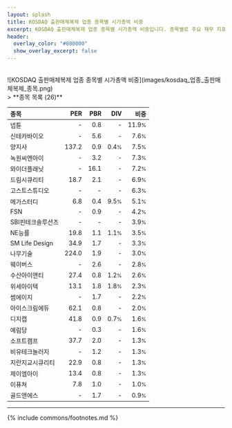 ```yaml
---
layout: splash
title: KOSDAQ 출판매체복제 업종 종목별 시가총액 비중
excerpt: KOSDAQ 출판매체복제 업종 종목별 시가총액 비중입니다. 종목별로 주요 재무 지표를 함께 표시합니다.
header:
  overlay_color: "#800000"
  show_overlay_excerpt: false
---
```

<br>
![KOSDAQ 출판매체복제 업종 종목별 시가총액 비중](images/kosdaq_업종_출판매체복제_종목.png)
<br>
> **종목 목록 (26)**<a id="list"></a>

| **종목** | **PER** | **PBR** | **DIV** | **비중** |
| :------- | ------: | ------: | ------: | -------: |
| 넵튠 | - | 0.8 | - | 11.9<small>%</small> |
| 신테카바이오 | - | 5.6 | - | 7.6<small>%</small> |
| 양지사 | 137.2 | 0.9 | 0.4<small>%</small> | 7.5<small>%</small> |
| 녹원씨엔아이 | - | 3.2 | - | 7.3<small>%</small> |
| 와이더플래닛 | - | 16.1 | - | 7.2<small>%</small> |
| 드림시큐리티 | 18.7 | 2.1 | - | 6.9<small>%</small> |
| 고스트스튜디오 | - | - | - | 6.3<small>%</small> |
| 메가스터디 | 6.8 | 0.4 | 9.5<small>%</small> | 5.1<small>%</small> |
| FSN | - | 0.9 | - | 4.2<small>%</small> |
| SBI핀테크솔루션즈 | - | - | - | 3.9<small>%</small> |
| NE능률 | 19.8 | 1.1 | 1.1<small>%</small> | 3.5<small>%</small> |
| SM Life Design | 34.9 | 1.7 | - | 3.3<small>%</small> |
| 나무기술 | 224.0 | 1.9 | - | 3.0<small>%</small> |
| 웨이버스 | - | 2.6 | - | 2.8<small>%</small> |
| 수산아이앤티 | 27.4 | 0.8 | 1.2<small>%</small> | 2.6<small>%</small> |
| 위세아이텍 | 13.1 | 1.8 | 1.8<small>%</small> | 2.3<small>%</small> |
| 썸에이지 | - | 1.7 | - | 2.2<small>%</small> |
| 아이스크림에듀 | 62.1 | 0.8 | - | 2.0<small>%</small> |
| 디지캡 | 41.8 | 0.9 | 0.7<small>%</small> | 1.6<small>%</small> |
| 예림당 | - | 0.3 | - | 1.6<small>%</small> |
| 소프트캠프 | 37.7 | 2.0 | - | 1.3<small>%</small> |
| 비유테크놀러지 | - | 1.2 | - | 1.3<small>%</small> |
| 지란지교시큐리티 | 22.9 | 0.8 | - | 1.3<small>%</small> |
| 제이엠아이 | 13.4 | 0.8 | - | 1.3<small>%</small> |
| 이퓨쳐 | 7.8 | 1.0 | - | 1.0<small>%</small> |
| 골드앤에스 | - | 1.7 | - | 0.9<small>%</small> |

---
{% include commons/footnotes.md %}